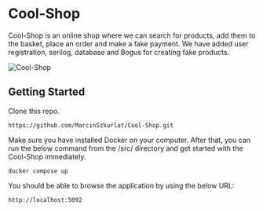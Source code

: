 # Cool-Shop
Cool-Shop is an online shop where we can search for products, add them to the basket, place an order and make a fake payment. We have added user registration, serilog, database and Bogus for creating fake products.

![Cool-Shop](https://github.com/MarcinSzkurlat/Cool-Shop/assets/94744112/6e882048-d725-4aa0-aac9-668285d260cf)


## Getting Started

Clone this repo.
```
https://github.com/MarcinSzkurlat/Cool-Shop.git
```

Make sure you have installed Docker on your computer. After that, you can run the below command from the /src/ directory and get started with the Cool-Shop immediately.
```gitbash
docker compose up
```

You should be able to browse the application by using the below URL:
```
http://localhost:5092
```
